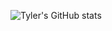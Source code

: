 ![Tyler's GitHub stats](https://github-readme-stats.vercel.app/api?username=a1re1&count_private=true&show_icons=true&theme=dracula)

<!---
![Tyler's wakatime stats](https://github-readme-stats.vercel.app/api/wakatime?username=a1re1)

a1re1/a1re1 is a ✨ special ✨ repository because its `README.md` (this file) appears on your GitHub profile.
You can click the Preview link to take a look at your changes.
--->
